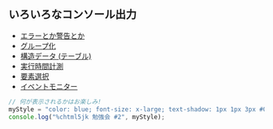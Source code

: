 ## いろいろなコンソール出力
 * [エラーとか警告とか](https://developer.chrome.com/devtools/docs/console#errors-and-warnings)
 * [グループ化](https://developer.chrome.com/devtools/docs/console#grouping-output)
 * [構造データ (テーブル)](https://developer.chrome.com/devtools/docs/console#viewing-structured-data)
 * [実行時間計測](https://developer.chrome.com/devtools/docs/console#measuring-how-long-something-takes)
 * [要素選択](https://developer.chrome.com/devtools/docs/console#selecting-elements)
 * [イベントモニター](https://developer.chrome.com/devtools/docs/console#monitoring-events)

```javascript
// 何が表示されるかはお楽しみ!
myStyle = "color: blue; font-size: x-large; text-shadow: 1px 1px 3px #000;";
console.log("%chtml5jk 勉強会 #2", myStyle);
```
